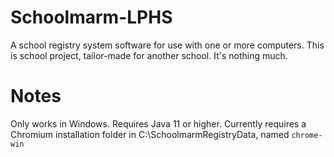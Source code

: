 # Schoolmarm-LPHS
A school registry system software for use with one or more computers.
This is school project, tailor-made for another school. It's nothing much.

# Notes
Only works in Windows.
Requires Java 11 or higher.
Currently requires a Chromium installation folder in C:\SchoolmarmRegistryData, named `chrome-win`
